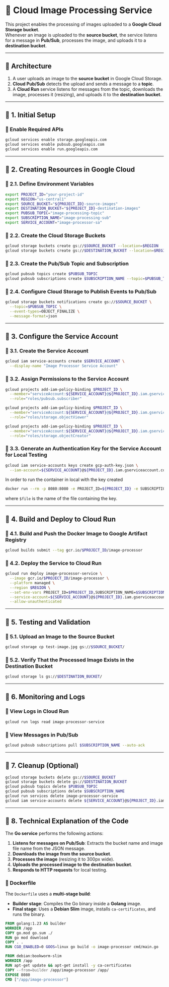 # 📸 Cloud Image Processing Service

This project enables the processing of images uploaded to a **Google Cloud Storage bucket**.  
Whenever an image is uploaded to the **source bucket**, the service listens for a message in **Pub/Sub**, processes the image, and uploads it to a **destination bucket**.

---

## 🚀 Architecture

1. A user uploads an image to the **source bucket** in Google Cloud Storage.
2. **Cloud Pub/Sub** detects the upload and sends a message to a **topic**.
3. A **Cloud Run** service listens for messages from the topic, downloads the image, processes it (resizing), and uploads it to the **destination bucket**.

---

## 📌 1. Initial Setup

### 🔹 Enable Required APIs

```sh
gcloud services enable storage.googleapis.com
gcloud services enable pubsub.googleapis.com
gcloud services enable run.googleapis.com
```

---

## 📌 2. Creating Resources in Google Cloud

### 🔹 2.1. Define Environment Variables

```sh
export PROJECT_ID="your-project-id"
export REGION="us-central1"
export SOURCE_BUCKET="${PROJECT_ID}-source-images"
export DESTINATION_BUCKET="${PROJECT_ID}-destination-images"
export PUBSUB_TOPIC="image-processing-topic"
export SUBSCRIPTION_NAME="image-processing-sub"
export SERVICE_ACCOUNT="image-processor-sa"
```

### 🔹 2.2. Create the Cloud Storage Buckets

```sh
gcloud storage buckets create gs://$SOURCE_BUCKET --location=$REGION
gcloud storage buckets create gs://$DESTINATION_BUCKET --location=$REGION
```

### 🔹 2.3. Create the Pub/Sub Topic and Subscription

```sh
gcloud pubsub topics create $PUBSUB_TOPIC
gcloud pubsub subscriptions create $SUBSCRIPTION_NAME --topic=$PUBSUB_TOPIC
```

### 🔹 2.4. Configure Cloud Storage to Publish Events to Pub/Sub

```sh
gcloud storage buckets notifications create gs://$SOURCE_BUCKET \
  --topic=$PUBSUB_TOPIC \
  --event-types=OBJECT_FINALIZE \
  --message-format=json
```

---

## 📌 3. Configure the Service Account

### 🔹 3.1. Create the Service Account

```sh
gcloud iam service-accounts create $SERVICE_ACCOUNT \
  --display-name "Image Processor Service Account"
```

### 🔹 3.2. Assign Permissions to the Service Account

```sh
gcloud projects add-iam-policy-binding $PROJECT_ID \
  --member="serviceAccount:${SERVICE_ACCOUNT}@${PROJECT_ID}.iam.gserviceaccount.com" \
  --role="roles/pubsub.subscriber"

gcloud projects add-iam-policy-binding $PROJECT_ID \
  --member="serviceAccount:${SERVICE_ACCOUNT}@${PROJECT_ID}.iam.gserviceaccount.com" \
  --role="roles/storage.objectViewer"

gcloud projects add-iam-policy-binding $PROJECT_ID \
  --member="serviceAccount:${SERVICE_ACCOUNT}@${PROJECT_ID}.iam.gserviceaccount.com" \
  --role="roles/storage.objectCreator"
```

### 🔹 3.3. Generate an Authentication Key for the Service Account for Local Testing

```sh
gcloud iam service-accounts keys create gcp-auth-key.json \
  --iam-account=${SERVICE_ACCOUNT}@${PROJECT_ID}.iam.gserviceaccount.com
```

In order to run the container in local with the key created
```sh
docker run --rm -p 8080:8080 -e PROJECT_ID=${PROJECT_ID} -e SUBSCRIPTION_NAME=${SUBSCRIPTION_NAME} -e DESTINATION_BUCKET=${PROJECT_ID}-destination-images -e GOOGLE_APPLICATION_CREDENTIALS="/gcp-auth/key.json" -v $HOME/$file.json:/gcp-auth/key.json:ro gcr.io/${PROJECT_ID}/image-processor
```
where `$file` is the name of the file containing the key.

---

## 📌 4. Build and Deploy to Cloud Run

### 🔹 4.1. Build and Push the Docker Image to Google Artifact Registry

```sh
gcloud builds submit --tag gcr.io/$PROJECT_ID/image-processor
```

### 🔹 4.2. Deploy the Service to Cloud Run

```sh
gcloud run deploy image-processor-service \
  --image gcr.io/$PROJECT_ID/image-processor \
  --platform managed \
  --region $REGION \
  --set-env-vars PROJECT_ID=$PROJECT_ID,SUBSCRIPTION_NAME=$SUBSCRIPTION_NAME,DESTINATION_BUCKET=$DESTINATION_BUCKET \
  --service-account=${SERVICE_ACCOUNT}@${PROJECT_ID}.iam.gserviceaccount.com \
  --allow-unauthenticated
```

---

## 📌 5. Testing and Validation

### 🔹 5.1. Upload an Image to the Source Bucket

```sh
gcloud storage cp test-image.jpg gs://$SOURCE_BUCKET/
```

### 🔹 5.2. Verify That the Processed Image Exists in the Destination Bucket

```sh
gcloud storage ls gs://$DESTINATION_BUCKET/
```

---

## 📌 6. Monitoring and Logs

### 🔹 View Logs in Cloud Run

```sh
gcloud run logs read image-processor-service
```

### 🔹 View Messages in Pub/Sub

```sh
gcloud pubsub subscriptions pull $SUBSCRIPTION_NAME --auto-ack
```

---

## 📌 7. Cleanup (Optional)

```sh
gcloud storage buckets delete gs://$SOURCE_BUCKET
gcloud storage buckets delete gs://$DESTINATION_BUCKET
gcloud pubsub topics delete $PUBSUB_TOPIC
gcloud pubsub subscriptions delete $SUBSCRIPTION_NAME
gcloud run services delete image-processor-service
gcloud iam service-accounts delete ${SERVICE_ACCOUNT}@${PROJECT_ID}.iam.gserviceaccount.com
```

---

## 📌 8. Technical Explanation of the Code

The **Go service** performs the following actions:

1. **Listens for messages on Pub/Sub**: Extracts the bucket name and image file name from the JSON message.
2. **Downloads the image from the source bucket**.
3. **Processes the image** (resizing it to 300px wide).
4. **Uploads the processed image to the destination bucket**.
5. **Responds to HTTP requests** for local testing.

### 🔹 Dockerfile

The `Dockerfile` uses a **multi-stage build**:
- **Builder stage**: Compiles the Go binary inside a **Golang** image.
- **Final stage**: Uses a **Debian Slim** image, installs `ca-certificates`, and runs the binary.

```dockerfile
FROM golang:1.23 AS builder
WORKDIR /app
COPY go.mod go.sum ./
RUN go mod download
COPY . .
RUN CGO_ENABLED=0 GOOS=linux go build -o image-processor cmd/main.go

FROM debian:bookworm-slim
WORKDIR /app
RUN apt-get update && apt-get install -y ca-certificates
COPY --from=builder /app/image-processor /app/
EXPOSE 8080
CMD ["/app/image-processor"]
```